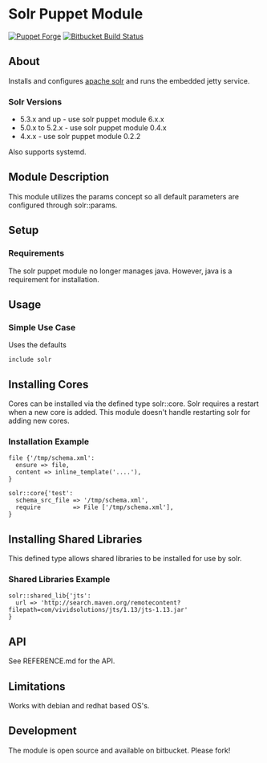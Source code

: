# Solr Puppet Module

[![Puppet Forge](http://img.shields.io/puppetforge/v/landcareresearch/solr.svg)](https://forge.puppetlabs.com/landcaresearch/solr)
[![Bitbucket Build Status](http://build.landcareresearch.co.nz/app/rest/builds/buildType%3A%28id%3ALinuxAdmin_PuppetSolr_PuppetSolr%29/statusIcon)](http://build.landcareresearch.co.nz/viewType.html?buildTypeId=LinuxAdmin_PuppetSolr_PuppetSolr&guest=1)

## About

Installs and configures [apache solr](http://lucene.apache.org/solr) and runs the embedded jetty service.

### Solr Versions

* 5.3.x and up   - use solr puppet module 6.x.x
* 5.0.x to 5.2.x - use solr puppet module 0.4.x
* 4.x.x          - use solr puppet module 0.2.2

Also supports systemd.

## Module Description

This module utilizes the params concept so all default parameters are configured through solr::params.

## Setup

### Requirements

The solr puppet module no longer manages java.  However, java is a requirement for installation.

## Usage

### Simple Use Case

Uses the defaults

```puppet
include solr
```

## Installing Cores

Cores can be installed via the defined type solr::core.  Solr requires a restart when a new core is added.
This module doesn't handle restarting solr for adding new cores.

### Installation Example

```puppet
file {'/tmp/schema.xml':
  ensure => file,
  content => inline_template('....'),
}

solr::core{'test':
  schema_src_file => '/tmp/schema.xml',
  require         => File ['/tmp/schema.xml'],
}
```

## Installing Shared Libraries

This defined type allows shared libraries to be installed for use by solr.

### Shared Libraries Example

```puppet
solr::shared_lib{'jts':
  url => 'http://search.maven.org/remotecontent?filepath=com/vividsolutions/jts/1.13/jts-1.13.jar'
}
```

## API

See REFERENCE.md for the API.

## Limitations

Works with debian and redhat based OS's.

## Development

The module is open source and available on bitbucket.  Please fork!
